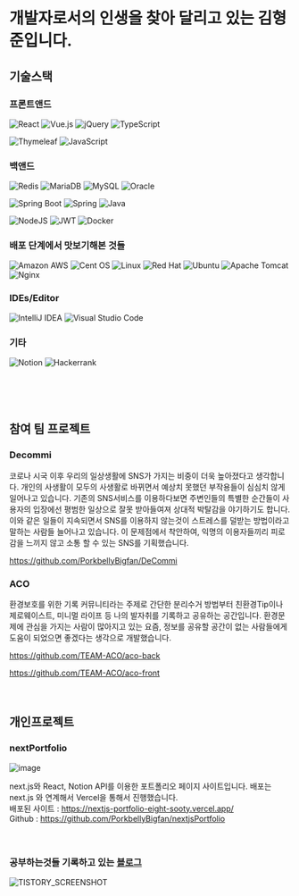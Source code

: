 # 개발자로서의 인생을 찾아 달리고 있는 김형준입니다. 

## 기술스택
### 프론트앤드
![React](https://img.shields.io/badge/react-%2320232a.svg?style=for-the-badge&logo=react&logoColor=%2361DAFB)
![Vue.js](https://img.shields.io/badge/vuejs-%2335495e.svg?style=for-the-badge&logo=vuedotjs&logoColor=%234FC08D)
![jQuery](https://img.shields.io/badge/jquery-%230769AD.svg?style=for-the-badge&logo=jquery&logoColor=white)
![TypeScript](https://img.shields.io/badge/TypeScript-3178C6?style=for-the-badge&logo=typescript&logoColor=white)

![Thymeleaf](https://img.shields.io/badge/Thymeleaf-%23005C0F.svg?style=for-the-badge&logo=Thymeleaf&logoColor=white)
![JavaScript](https://img.shields.io/badge/javascript-%23323330.svg?style=for-the-badge&logo=javascript&logoColor=%23F7DF1E)

### 백앤드
![Redis](https://img.shields.io/badge/redis-%23DD0031.svg?style=for-the-badge&logo=redis&logoColor=white)
![MariaDB](https://img.shields.io/badge/MariaDB-003545?style=for-the-badge&logo=mariadb&logoColor=white)
![MySQL](https://img.shields.io/badge/mysql-%2300f.svg?style=for-the-badge&logo=mysql&logoColor=white)
![Oracle](https://img.shields.io/badge/oracle-F80000?style=for-the-badge&logo=oracle&logoColor=white)

![Spring Boot](https://img.shields.io/badge/springboot-6DB33F?style=for-the-badge&logo=springboot&logoColor=white)
![Spring](https://img.shields.io/badge/spring-%236DB33F.svg?style=for-the-badge&logo=spring&logoColor=white)
![Java](https://img.shields.io/badge/java-%23ED8B00.svg?style=for-the-badge&logo=java&logoColor=white)

![NodeJS](https://img.shields.io/badge/node.js-6DA55F?style=for-the-badge&logo=node.js&logoColor=white)
![JWT](https://img.shields.io/badge/JWT-black?style=for-the-badge&logo=JSON%20web%20tokens)
![Docker](https://img.shields.io/badge/docker-%230db7ed.svg?style=for-the-badge&logo=docker&logoColor=white)

### 배포 단계에서 맛보기해본 것들
![Amazon AWS](https://img.shields.io/badge/amazonaws-232F3E?style=for-the-badge&logo=amazonaws&logoColor=white") 
![Cent OS](https://img.shields.io/badge/cent%20os-002260?style=for-the-badge&logo=centos&logoColor=F0F0F0)
![Linux](https://img.shields.io/badge/Linux-FCC624?style=for-the-badge&logo=linux&logoColor=black)
![Red Hat](https://img.shields.io/badge/Red%20Hat-EE0000?style=for-the-badge&logo=redhat&logoColor=white)
![Ubuntu](https://img.shields.io/badge/Ubuntu-E95420?style=for-the-badge&logo=ubuntu&logoColor=white)
![Apache Tomcat](https://img.shields.io/badge/apache%20tomcat-%23F8DC75.svg?style=for-the-badge&logo=apache-tomcat&logoColor=black)
![Nginx](https://img.shields.io/badge/nginx-%23009639.svg?style=for-the-badge&logo=nginx&logoColor=white)

### IDEs/Editor
![IntelliJ IDEA](https://img.shields.io/badge/IntelliJIDEA-000000.svg?style=for-the-badge&logo=intellij-idea&logoColor=white)
![Visual Studio Code](https://img.shields.io/badge/Visual%20Studio%20Code-0078d7.svg?style=for-the-badge&logo=visual-studio-code&logoColor=white)

### 기타
![Notion](https://img.shields.io/badge/Notion-%23000000.svg?style=for-the-badge&logo=notion&logoColor=white)
![Hackerrank](https://img.shields.io/badge/-Hackerrank-2EC866?style=for-the-badge&logo=HackerRank&logoColor=white)

<br><br><br>
## 참여 팀 프로젝트
### Decommi
코로나 시국 이후 우리의 일상생활에 SNS가 가지는 비중이 더욱 높아졌다고 생각합니다.
개인의 사생활이 모두의 사생활로 바뀌면서 예상치 못했던 부작용들이 심심치 않게 일어나고 있습니다.
기존의 SNS서비스를 이용하다보면 주변인들의 특별한 순간들이 사용자의 입장에선 평범한 일상으로 잘못 받아들여져 상대적 박탈감을 야기하기도 합니다.
이와 같은 일들이 지속되면서 SNS를 이용하지 않는것이 스트레스를 덜받는 방법이라고 말하는 사람들 늘어나고 있습니다.
이 문제점에서 착안하여, 익명의 이용자들끼리 피로감을 느끼지 않고 소통 할 수 있는 SNS를 기획했습니다.

https://github.com/PorkbellyBigfan/DeCommi

### ACO
환경보호를 위한 기록 커뮤니티라는 주제로 간단한 분리수거 방법부터 친환경Tip이나 제로웨이스트, 미니멀 라이프 등 나의 발자취를 기록하고 공유하는 공간입니다. 환경문제에 관심을 가지는 사람이 많아지고 있는 요즘, 정보를 공유할 공간이 없는 사람들에게 도움이 되었으면 좋겠다는 생각으로 개발했습니다.

https://github.com/TEAM-ACO/aco-back

https://github.com/TEAM-ACO/aco-front
<br><br><br>
## 개인프로젝트
### nextPortfolio
![image](https://user-images.githubusercontent.com/102857959/233055475-f1ab9fff-5197-44bc-8c48-fe8db096f656.png)

next.js와 React, Notion API를 이용한 포트폴리오 페이지 사이트입니다. 배포는 next.js 와 연계해서 Vercel을 통해서 진행했습니다.
<br>
배포된 사이트 : https://nextjs-portfolio-eight-sooty.vercel.app/
<br>
Github : https://github.com/PorkbellyBigfan/nextjsPortfolio
<br><br><br>
### 공부하는것들 기록하고 있는 [블로그](https://porkbellyyam.tistory.com)
![TISTORY_SCREENSHOT](https://user-images.githubusercontent.com/102857959/230632242-f62b0cfd-c609-4e5f-9626-5d969b94eb73.png)
<!--
**PorkbellyBigfan/PorkbellyBigfan** is a ✨ _special_ ✨ repository because its `README.md` (this file) appears on your GitHub profile.


Here are some ideas to get you started:

- 🔭 I’m currently working on ...
- 🌱 I’m currently learning ...
- 👯 I’m looking to collaborate on ...
- 🤔 I’m looking for help with ...
- 💬 Ask me about ...
- 📫 How to reach me: ...
- 😄 Pronouns: ...
- ⚡ Fun fact: ...
-->
